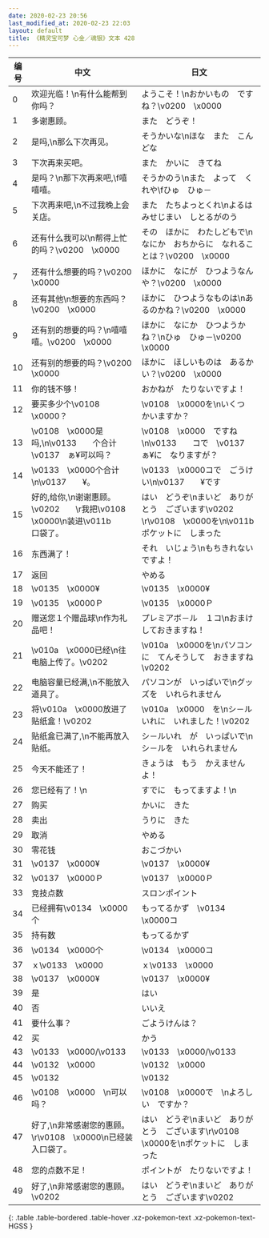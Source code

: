 ```yaml
---
date: 2020-02-23 20:56
last_modified_at: 2020-02-23 22:03
layout: default
title: 《精灵宝可梦 心金／魂银》文本 428
---
```

| 编号 | 中文 | 日文 |
| ---- | ---- | ---- |
| 0 | 欢迎光临！\n有什么能帮到你吗？ | ようこそ！\nおかいもの　ですね？\v0200　\x0000 |
| 1 | 多谢惠顾。 | また　どうぞ！ |
| 2 | 是吗,\n那么下次再见。 | そうかいな\nほな　また　こんどな |
| 3 | 下次再来买吧。 | また　かいに　きてね |
| 4 | 是吗？\n那下次再来吧,\f嘻嘻嘻。 | そうかのう\nまた　よって　くれや\fひゅ　ひゅ－ |
| 5 | 下次再来吧,\n不过我晚上会关店。 | また　たちよっとくれ\nよるは　みせじまい　しとるがのう |
| 6 | 还有什么我可以\n帮得上忙的吗？\v0200　\x0000 | その　ほかに　わたしどもで\nなにか　おちからに　なれることは？\v0200　\x0000 |
| 7 | 还有什么想要的吗？\v0200　\x0000 | ほかに　なにが　ひつようなんや？\v0200　\x0000 |
| 8 | 还有其他\n想要的东西吗？\v0200　\x0000 | ほかに　ひつようなものは\nあるのかね？\v0200　\x0000 |
| 9 | 还有别的想要的吗？\n嘻嘻嘻。\v0200　\x0000 | ほかに　なにか　ひつようかね？\nひゅ　ひゅ－\v0200　\x0000 |
| 10 | 还有别的想要的吗？\v0200　\x0000 | ほかに　ほしいものは　あるかい？\v0200　\x0000 |
| 11 | 你的钱不够！ | おかねが　たりないですよ！ |
| 12 | 要买多少个\v0108　\x0000？ | \v0108　\x0000を\nいくつ　かいますか？ |
| 13 | \v0108　\x0000是吗,\n\v0133　　个合计\v0137　ぁ¥可以吗？ | \v0108　\x0000　ですね\n\v0133　　コで　\v0137　ぁ¥に　なりますが？ |
| 14 | \v0133　\x0000个合计\n\v0137　　¥。 | \v0133　\x0000コで　ごうけい\n\v0137　　¥です |
| 15 | 好的,给你,\n谢谢惠顾。\v0202　　\r我把\v0108　\x0000\n装进\v011b　　口袋了。 | はい　どうぞ\nまいど　ありがとう　ございます\v0202　　\r\v0108　\x0000を\n\v011b　　ポケットに　しまった |
| 16 | 东西满了！ | それ　いじょう\nもちきれない　ですよ！ |
| 17 | 返回 | やめる |
| 18 | \v0135　\x0000¥ | \v0135　\x0000¥ |
| 19 | \v0135　\x0000Ｐ | \v0135　\x0000Ｐ |
| 20 | 赠送您１个赠品球\n作为礼品吧！ | プレミアボ－ル　１コ\nおまけ　しておきますね！ |
| 21 | \v010a　\x0000已经\n往电脑上传了。\v0202　　 | \v010a　\x0000を\nパソコンに　てんそうして　おきますね\v0202　　 |
| 22 | 电脑容量已经满,\n不能放入道具了。 | パソコンが　いっぱいで\nグッズを　いれられません |
| 23 | 将\v010a　\x0000放进了贴纸盒！\v0202　　 | \v010a　\x0000　を\nシ－ルいれに　いれました！\v0202　　 |
| 24 | 贴纸盒已满了,\n不能再放入贴纸。 | シ－ルいれ　が　いっぱいで\nシ－ルを　いれられません |
| 25 | 今天不能还了！ | きょうは　もう　かえませんよ！ |
| 26 | 您已经有了！\n | すでに　もってますよ！\n |
| 27 | 购买 | かいに　きた |
| 28 | 卖出 | うりに　きた |
| 29 | 取消 | やめる |
| 30 | 零花钱 | おこづかい |
| 31 | \v0137　\x0000¥ | \v0137　\x0000¥ |
| 32 | \v0137　\x0000Ｐ | \v0137　\x0000Ｐ |
| 33 | 竞技点数 | スロンポイント |
| 34 | 已经拥有\v0134　\x0000个 | もってるかず　\v0134　\x0000コ |
| 35 | 持有数 | もってるかず |
| 36 | \v0134　\x0000个 | \v0134　\x0000コ |
| 37 | ｘ\v0133　\x0000 | ｘ\v0133　\x0000 |
| 38 | \v0137　\x0000¥ | \v0137　\x0000¥ |
| 39 | 是 | はい |
| 40 | 否 | いいえ |
| 41 | 要什么事？ | ごようけんは？ |
| 42 | 买 | かう |
| 43 | \v0133　\x0000/\v0133　　 | \v0133　\x0000/\v0133　　 |
| 44 | \v0132　\x0000 | \v0132　\x0000 |
| 45 | \v0132　　 | \v0132　　 |
| 46 | \v0108　\x0000　\n可以吗？ | \v0108　\x0000で　\nよろしい　ですか？ |
| 47 | 好了,\n非常感谢您的惠顾。\r\v0108　\x0000\n已经装入口袋了。 | はい　どうぞ\nまいど　ありがとう　ございます\r\v0108　\x0000を\nポケットに　しまった |
| 48 | 您的点数不足！ | ポイントが　たりないですよ！ |
| 49 | 好了,\n非常感谢您的惠顾。\v0202　　 | はい　どうぞ\nまいど　ありがとう　ございます\v0202　　 |
{: .table .table-bordered .table-hover .xz-pokemon-text .xz-pokemon-text-HGSS }
